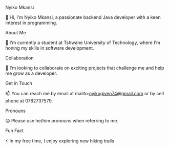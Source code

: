 
Nyiko Mkansi

👋 Hi, I'm Nyiko Mkansi, a passionate backend Java developer with a keen interest in programming.

About Me

🌱 I'm currently a student at Tshwane University of Technology, where I'm honing my skills in software development.

Collaboration

💞 I'm looking to collaborate on exciting projects that challenge me and help me grow as a developer.

Get in Touch

📫 You can reach me by email at mailto:nyikogiven74@gmail.com or by cell phone at 0782737579.

Pronouns

😊 Please use he/him pronouns when referring to me.

Fun Fact

⚡ In my free time, I enjoy  exploring new hiking trails


<!---
Mzacoding/Mzacoding is a ✨ special ✨ repository because its `README.md` (this file) appears on your GitHub profile.
You can click the Preview link to take a look at your changes.
--->
